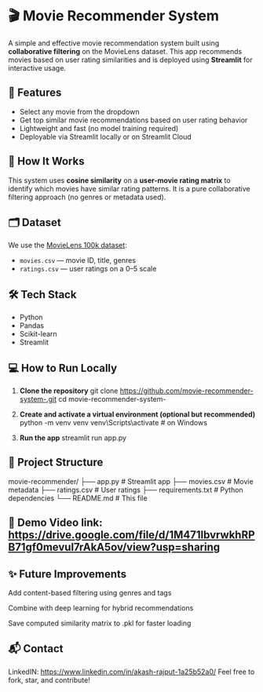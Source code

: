 # 🎬 Movie Recommender System

A simple and effective movie recommendation system built using **collaborative filtering** on the MovieLens dataset. This app recommends movies based on user rating similarities and is deployed using **Streamlit** for interactive usage.

## 🚀 Features

- Select any movie from the dropdown
- Get top similar movie recommendations based on user rating behavior
- Lightweight and fast (no model training required)
- Deployable via Streamlit locally or on Streamlit Cloud

## 🧠 How It Works

This system uses **cosine similarity** on a **user-movie rating matrix** to identify which movies have similar rating patterns. It is a pure collaborative filtering approach (no genres or metadata used).

## 🗂️ Dataset

We use the [MovieLens 100k dataset](https://grouplens.org/datasets/movielens/):

- `movies.csv` — movie ID, title, genres  
- `ratings.csv` — user ratings on a 0–5 scale

## 🛠️ Tech Stack

- Python
- Pandas
- Scikit-learn
- Streamlit

## 💻 How to Run Locally

1. **Clone the repository**
git clone https://github.com/movie-recommender-system-.git
cd movie-recommender-system-

3. **Create and activate a virtual environment (optional but recommended)**
python -m venv venv
venv\Scripts\activate    # on Windows

4. **Run the app**
streamlit run app.py

## 📁 Project Structure

movie-recommender/
├── app.py              # Streamlit app
├── movies.csv          # Movie metadata
├── ratings.csv         # User ratings
├── requirements.txt    # Python dependencies
└── README.md           # This file

## 📸 Demo Video link: https://drive.google.com/file/d/1M471IbvrwkhRPB71gf0mevul7rAkA5ov/view?usp=sharing

## ✨ Future Improvements
Add content-based filtering using genres and tags

Combine with deep learning for hybrid recommendations

Save computed similarity matrix to .pkl for faster loading

## 📬 Contact
LinkedIN: https://www.linkedin.com/in/akash-rajput-1a25b52a0/
Feel free to fork, star, and contribute!

